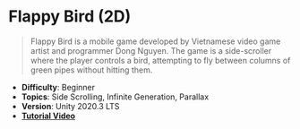# Flappy Bird (2D)

> Flappy Bird is a mobile game developed by Vietnamese video game artist and programmer Dong Nguyen. The game is a side-scroller where the player controls a bird, attempting to fly between columns of green pipes without hitting them.

- **Difficulty**: Beginner
- **Topics**: Side Scrolling, Infinite Generation, Parallax
- **Version**: Unity 2020.3 LTS
- [**Tutorial Video**](https://youtu.be/ihvBiJ1oC9U)
